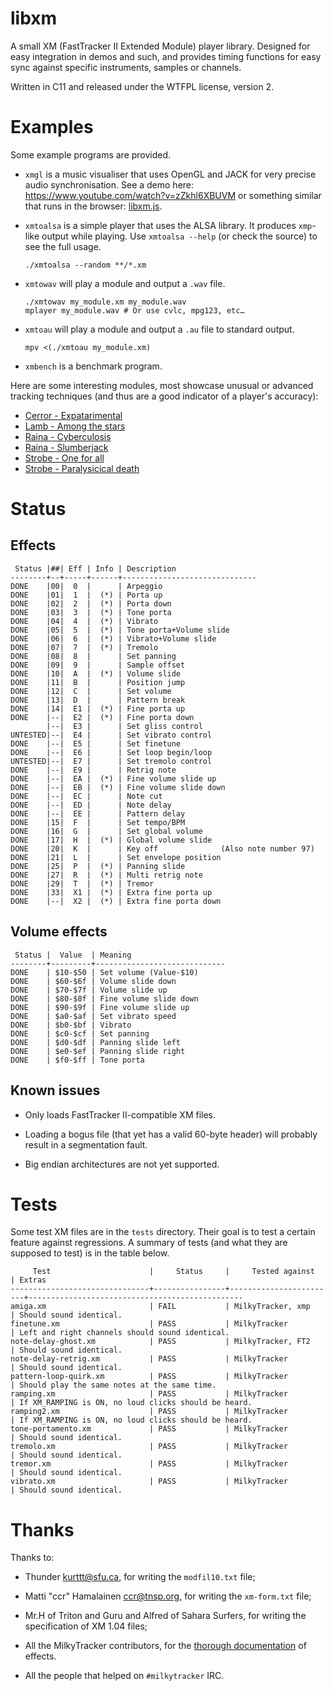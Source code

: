 libxm
=====

A small XM (FastTracker II Extended Module) player library. Designed
for easy integration in demos and such, and provides timing functions
for easy sync against specific instruments, samples or channels.

Written in C11 and released under the WTFPL license, version 2.

Examples
========

Some example programs are provided.

* `xmgl` is a music visualiser that uses OpenGL and JACK for very
  precise audio synchronisation. See a demo here:
  <https://www.youtube.com/watch?v=zZkhl6XBUVM> or something similar
  that runs in the browser:
  [libxm.js](https://artefact2.github.io/libxm.js/).

* `xmtoalsa` is a simple player that uses the ALSA library. It
  produces `xmp`-like output while playing. Use `xmtoalsa --help` (or
  check the source) to see the full usage.

  ~~~
  ./xmtoalsa --random **/*.xm
  ~~~

* `xmtowav` will play a module and output a `.wav` file.

  ~~~
  ./xmtowav my_module.xm my_module.wav
  mplayer my_module.wav # Or use cvlc, mpg123, etc…
  ~~~

* `xmtoau` will play a module and output a `.au` file to standard
  output.

  ~~~
  mpv <(./xmtoau my_module.xm)
  ~~~

* `xmbench` is a benchmark program.

Here are some interesting modules, most showcase unusual or advanced
tracking techniques (and thus are a good indicator of a player's
accuracy):

* [Cerror - Expatarimental](http://modarchive.org/module.php?136603)
* [Lamb - Among the stars](http://modarchive.org/module.php?165819)
* [Raina - Cyberculosis](http://modarchive.org/module.php?165308)
* [Raina - Slumberjack](http://modarchive.org/module.php?148721)
* [Strobe - One for all](http://modarchive.org/module.php?161246)
* [Strobe - Paralysicical death](http://modarchive.org/module.php?65817)

Status
======

Effects
-------

~~~
 Status |##| Eff | Info | Description
--------+--+-----+------+------------------------------
DONE    |00|  0  |      | Arpeggio
DONE    |01|  1  |  (*) | Porta up
DONE    |02|  2  |  (*) | Porta down
DONE    |03|  3  |  (*) | Tone porta
DONE    |04|  4  |  (*) | Vibrato
DONE    |05|  5  |  (*) | Tone porta+Volume slide
DONE    |06|  6  |  (*) | Vibrato+Volume slide
DONE    |07|  7  |  (*) | Tremolo
DONE    |08|  8  |      | Set panning
DONE    |09|  9  |      | Sample offset
DONE    |10|  A  |  (*) | Volume slide
DONE    |11|  B  |      | Position jump
DONE    |12|  C  |      | Set volume
DONE    |13|  D  |      | Pattern break
DONE    |14|  E1 |  (*) | Fine porta up
DONE    |--|  E2 |  (*) | Fine porta down
        |--|  E3 |      | Set gliss control
UNTESTED|--|  E4 |      | Set vibrato control
DONE    |--|  E5 |      | Set finetune
DONE    |--|  E6 |      | Set loop begin/loop
UNTESTED|--|  E7 |      | Set tremolo control
DONE    |--|  E9 |      | Retrig note
DONE    |--|  EA |  (*) | Fine volume slide up
DONE    |--|  EB |  (*) | Fine volume slide down
DONE    |--|  EC |      | Note cut
DONE    |--|  ED |      | Note delay
DONE    |--|  EE |      | Pattern delay
DONE    |15|  F  |      | Set tempo/BPM
DONE    |16|  G  |      | Set global volume
DONE    |17|  H  |  (*) | Global volume slide
DONE    |20|  K  |      | Key off              (Also note number 97)
DONE    |21|  L  |      | Set envelope position
DONE    |25|  P  |  (*) | Panning slide
DONE    |27|  R  |  (*) | Multi retrig note
DONE    |29|  T  |  (*) | Tremor
DONE    |33|  X1 |  (*) | Extra fine porta up
DONE    |--|  X2 |  (*) | Extra fine porta down
~~~

Volume effects
--------------

~~~
 Status |  Value  | Meaning
--------+---------+-----------------------------
DONE    | $10-$50 | Set volume (Value-$10)
DONE    | $60-$6f | Volume slide down
DONE    | $70-$7f | Volume slide up
DONE    | $80-$8f | Fine volume slide down
DONE    | $90-$9f | Fine volume slide up
DONE    | $a0-$af | Set vibrato speed
DONE    | $b0-$bf | Vibrato
DONE    | $c0-$cf | Set panning
DONE    | $d0-$df | Panning slide left
DONE    | $e0-$ef | Panning slide right
DONE    | $f0-$ff | Tone porta
~~~

Known issues
------------

* Only loads FastTracker II-compatible XM files.

* Loading a bogus file (that yet has a valid 60-byte header) will
  probably result in a segmentation fault.

* Big endian architectures are not yet supported.

Tests
=====

Some test XM files are in the `tests` directory. Their goal is to test
a certain feature against regressions. A summary of tests (and what
they are supposed to test) is in the table below.

~~~
     Test                      |     Status     |     Tested against     | Extras
-------------------------------+----------------+------------------------+------------------------------------------------
amiga.xm                       | FAIL           | MilkyTracker, xmp      | Should sound identical.
finetune.xm                    | PASS           | MilkyTracker           | Left and right channels should sound identical.
note-delay-ghost.xm            | PASS           | MilkyTracker, FT2      | Should sound identical.
note-delay-retrig.xm           | PASS           | MilkyTracker           | Should sound identical.
pattern-loop-quirk.xm          | PASS           | MilkyTracker           | Should play the same notes at the same time.
ramping.xm                     | PASS           | MilkyTracker           | If XM_RAMPING is ON, no loud clicks should be heard.
ramping2.xm                    | PASS           | MilkyTracker           | If XM_RAMPING is ON, no loud clicks should be heard.
tone-portamento.xm             | PASS           | MilkyTracker           | Should sound identical.
tremolo.xm                     | PASS           | MilkyTracker           | Should sound identical.
tremor.xm                      | PASS           | MilkyTracker           | Should sound identical.
vibrato.xm                     | PASS           | MilkyTracker           | Should sound identical.
~~~

Thanks
======

Thanks to:

* Thunder <kurttt@sfu.ca>, for writing the `modfil10.txt` file;

* Matti "ccr" Hamalainen <ccr@tnsp.org>, for writing the `xm-form.txt`
  file;

* Mr.H of Triton and Guru and Alfred of Sahara Surfers, for writing
  the specification of XM 1.04 files;

* All the MilkyTracker contributors, for the [thorough
  documentation](http://www.milkytracker.org/docs/MilkyTracker.html#effects)
  of effects.

* All the people that helped on `#milkytracker` IRC.
